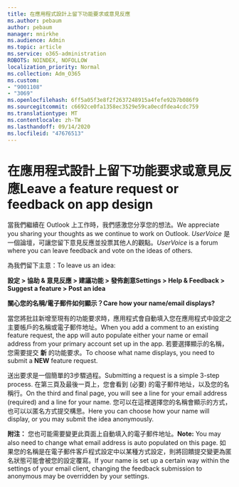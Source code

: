 ```yaml
---
title: 在應用程式設計上留下功能要求或意見反應
ms.author: pebaum
author: pebaum
manager: mnirkhe
ms.audience: Admin
ms.topic: article
ms.service: o365-administration
ROBOTS: NOINDEX, NOFOLLOW
localization_priority: Normal
ms.collection: Adm_O365
ms.custom:
- "9001108"
- "3069"
ms.openlocfilehash: 6ff5a05f3e8f2f2637248915a4fefe92b7b086f9
ms.sourcegitcommit: c6692ce0fa1358ec3529e59ca0ecdfdea4cdc759
ms.translationtype: MT
ms.contentlocale: zh-TW
ms.lasthandoff: 09/14/2020
ms.locfileid: "47676513"
---
```

# <a name="leave-a-feature-request-or-feedback-on-app-design"></a><span data-ttu-id="21f53-102">在應用程式設計上留下功能要求或意見反應</span><span class="sxs-lookup"><span data-stu-id="21f53-102">Leave a feature request or feedback on app design</span></span>

<span data-ttu-id="21f53-103">當我們繼續在 Outlook 上工作時，我們感激您分享您的想法。</span><span class="sxs-lookup"><span data-stu-id="21f53-103">We appreciate you sharing your thoughts as we continue to work on Outlook.</span></span> <span data-ttu-id="21f53-104">*UserVoice* 是一個論壇，可讓您留下意見反應並投票其他人的觀點。</span><span class="sxs-lookup"><span data-stu-id="21f53-104">*UserVoice* is a forum where you can leave feedback and vote on the ideas of others.</span></span>  

<span data-ttu-id="21f53-105">為我們留下主意：</span><span class="sxs-lookup"><span data-stu-id="21f53-105">To leave us an idea:</span></span> 

<span data-ttu-id="21f53-106">**設定 > 協助 & 意見反應 > 建議功能 > 發佈創意**</span><span class="sxs-lookup"><span data-stu-id="21f53-106">**Settings > Help & Feedback > Suggest a feature > Post an idea**</span></span> 

<span data-ttu-id="21f53-107">**關心您的名稱/電子郵件如何顯示？**</span><span class="sxs-lookup"><span data-stu-id="21f53-107">**Care how your name/email displays?**</span></span>

<span data-ttu-id="21f53-108">當您將批註新增至現有的功能要求時，應用程式會自動填入您在應用程式中設定之主要帳戶的名稱或電子郵件地址。</span><span class="sxs-lookup"><span data-stu-id="21f53-108">When you add a comment to an existing feature request, the app will auto populate either your name or email address from your primary account set up in the app.</span></span> <span data-ttu-id="21f53-109">若要選擇顯示的名稱，您需要提交 **新** 的功能要求。</span><span class="sxs-lookup"><span data-stu-id="21f53-109">To choose what name displays, you need to submit a **NEW** feature request.</span></span> 

<span data-ttu-id="21f53-110">送出要求是一個簡單的3步驟過程。</span><span class="sxs-lookup"><span data-stu-id="21f53-110">Submitting a request is a simple 3-step process.</span></span> <span data-ttu-id="21f53-111">在第三頁及最後一頁上，您會看到 (必要) 的電子郵件地址，以及您的名稱行。</span><span class="sxs-lookup"><span data-stu-id="21f53-111">On the third and final page, you will see a line for your email address (required) and a line for your name.</span></span> <span data-ttu-id="21f53-112">您可以在這裡選擇您的名稱會顯示的方式，也可以以匿名方式提交構思。</span><span class="sxs-lookup"><span data-stu-id="21f53-112">Here you can choose how your name will display, or you may submit the idea anonymously.</span></span> 

<span data-ttu-id="21f53-113">**附注：** 您也可能需要變更此頁面上自動填入的電子郵件地址。</span><span class="sxs-lookup"><span data-stu-id="21f53-113">**Note:** You may also need to change what email address is auto populated on this page.</span></span> <span data-ttu-id="21f53-114">如果您的名稱是在電子郵件客戶程式設定中以某種方式設定，則將回饋提交變更為匿名狀態可能會被您的設定覆寫。</span><span class="sxs-lookup"><span data-stu-id="21f53-114">If your name is set up a certain way within the settings of your email client, changing the feedback submission to anonymous may be overridden by your settings.</span></span> 
